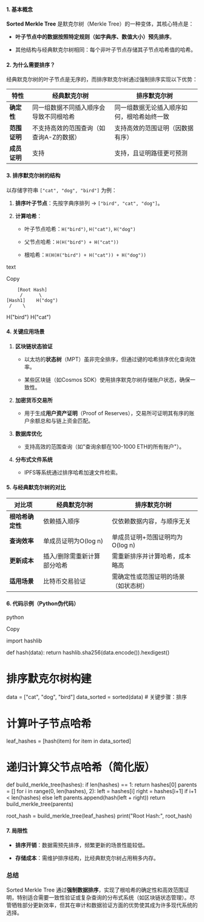 
#### **1. 基本概念**

**Sorted Merkle Tree** 是默克尔树（Merkle Tree）的一种变体，其核心特点是：

- **叶子节点中的数据按照特定规则（如字典序、数值大小）预先排序**。
    
- 其他结构与经典默克尔树相同：每个非叶子节点存储其子节点哈希值的哈希。
    

#### **2. 为什么需要排序？**

经典默克尔树的叶子节点是无序的，而排序默克尔树通过强制排序实现以下优势：

|**特性**|**经典默克尔树**|**排序默克尔树**|
|---|---|---|
|**确定性**|同一组数据不同插入顺序会导致不同根哈希|同一组数据无论插入顺序如何，根哈希始终一致|
|**范围证明**|不支持高效的范围查询（如查询A-Z的数据）|支持高效的范围证明（因数据有序）|
|**成员证明**|支持|支持，且证明路径更可预测|

#### **3. 排序默克尔树的结构**

以存储字符串 `["cat", "dog", "bird"]` 为例：

1. **排序叶子节点**：先按字典序排列 → `["bird", "cat", "dog"]`。
    
2. **计算哈希**：
    
    - 叶子节点哈希：`H("bird")`, `H("cat")`, `H("dog")`
        
    - 父节点哈希：`H(H("bird") + H("cat"))`
        
    - 根哈希：`H(H(H("bird") + H("cat")) + H("dog"))`
        

text

Copy

        [Root Hash]
         /      \
    [Hash1]    H("dog")
     /    \
H("bird") H("cat")

#### **4. 关键应用场景**

1. **区块链状态验证**
    
    - 以太坊的**状态树**（MPT）虽非完全排序，但通过键的哈希排序优化查询效率。
        
    - 某些区块链（如Cosmos SDK）使用排序默克尔树存储账户状态，确保一致性。
        
2. **加密货币交易所**
    
    - 用于生成**用户资产证明**（Proof of Reserves），交易所可证明其有序的账户余额总和与链上资金匹配。
        
3. **数据库优化**
    
    - 支持高效的范围查询（如"查询余额在100-1000 ETH的所有账户"）。
        
4. **分布式文件系统**
    
    - IPFS等系统通过排序哈希加速文件检索。
        

#### **5. 与经典默克尔树的对比**

|**对比项**|**经典默克尔树**|**排序默克尔树**|
|---|---|---|
|**根哈希确定性**|依赖插入顺序|仅依赖数据内容，与顺序无关|
|**查询效率**|单成员证明为O(log n)|单成员证明+范围证明均为O(log n)|
|**更新成本**|插入/删除需重新计算部分哈希|需重新排序并计算哈希，成本略高|
|**适用场景**|比特币交易验证|需确定性或范围证明的场景（如状态树）|

#### **6. 代码示例（Python伪代码）**

python

Copy

import hashlib

def hash(data):
    return hashlib.sha256(data.encode()).hexdigest()

# 排序默克尔树构建
data = ["cat", "dog", "bird"]
data_sorted = sorted(data)  # 关键步骤：排序

# 计算叶子节点哈希
leaf_hashes = [hash(item) for item in data_sorted]

# 递归计算父节点哈希（简化版）
def build_merkle_tree(hashes):
    if len(hashes) == 1:
        return hashes[0]
    parents = []
    for i in range(0, len(hashes), 2):
        left = hashes[i]
        right = hashes[i+1] if i+1 < len(hashes) else left
        parents.append(hash(left + right))
    return build_merkle_tree(parents)

root_hash = build_merkle_tree(leaf_hashes)
print("Root Hash:", root_hash)

#### **7. 局限性**

- **排序开销**：数据需预先排序，频繁更新的场景性能较低。
    
- **存储成本**：需维护排序结构，比经典默克尔树占用稍多内存。
    

### **总结**

Sorted Merkle Tree 通过**强制数据排序**，实现了根哈希的确定性和高效范围证明，特别适合需要一致性验证或复杂查询的分布式系统（如区块链状态管理）。尽管牺牲部分更新效率，但其在审计和数据验证方面的优势使其成为许多现代系统的选择。